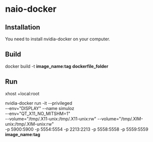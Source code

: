 # naio-docker

## Installation

You need to install nvidia-docker on your computer.

## Build

docker build -t **image_name:tag** **dockerfile_folder**

## Run

xhost +local:root

nvidia-docker run -it --privileged \
    --env="DISPLAY" --name simuloz\
    --env="QT_X11_NO_MITSHM=1" \
    --volume="/tmp/.X11-unix:/tmp/.X11-unix:rw" --volume="/tmp/.XIM-unix:/tmp/.XIM-unix:rw" \
   -p 5900:5900 -p 5554:5554 -p 2213:2213 -p 5558:5558 -p 5559:5559 **image_name:tag**

